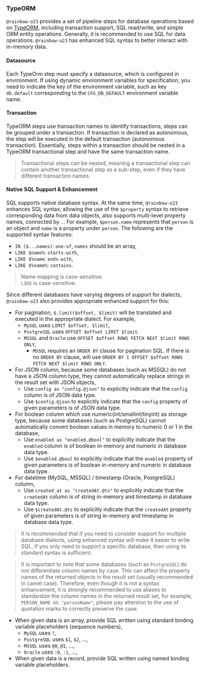 ### TypeORM

`@rainbow-o23` provides a set of pipeline steps for database operations based on [TypeORM](https://typeorm.io/), including transaction
support, SQL read/write, and simple ORM entity operations. Generally, it is recommended to use SQL for data operations. `@rainbow-o23` has
enhanced SQL syntax to better interact with in-memory data.

#### Datasource

Each TypeOrm step must specify a datasource, which is configured in environment. If using dynamic environment variables for specification,
you need to indicate the key of the environment variable, such as key `db.default` corresponding to the `CFG_DB_DEFAULT` environment
variable name.

#### Transaction

TypeORM steps use transaction names to identify transactions, steps can be grouped under a transaction. If transaction is declared as
autonomous, the step will be executed in the default transaction (autonomous transaction). Essentially, steps within a transaction should be
nested in a TypeORM transactional step and have the same transaction name.

> Transactional steps can be nested, meaning a transactional step can contain another transactional step as a sub-step, even if they have
> different transaction names.

#### Native SQL Support & Enhancement

SQL supports native database syntax. At the same time, `@rainbow-o23` enhances SQL syntax, allowing the use of the `$property` syntax to
retrieve corresponding data from data objects, also supports multi-level property names, connected by `.`. For example, `$person.name`
represents that `person` is an object and `name` is a property under `person`. The following are the supported syntax features:

- `IN ($...names)`: `one-of`, `names` should be an array,
- `LIKE $name%`: `starts-with`,
- `LIKE $%name`: `ends-with`,
- `LIKE $%name%`: `contains`.

> Name mapping is case-sensitive.  
> `LIKE` is case-sensitive.

Since different databases have varying degrees of support for dialects, `@rainbow-o23` also provides appropriate enhanced support for this:

- For pagination, `$.limit($offset, $limit)` will be translated and executed in the appropriate dialect. For example,
	- `MySQL` uses `LIMIT $offset, $limit`,
	- `PostgreSQL` uses `OFFSET $offset LIMIT $limit`.
	- `MSSQL` and `Oracle` use `OFFSET $offset ROWS FETCH NEXT $limit ROWS ONLY`,
		- `MSSQL` requires an `ORDER BY` clause for pagination SQL. If there is no `ORDER BY` clause, will
		  use `ORDER BY 1 OFFSET $offset ROWS FETCH NEXT $limit ROWS ONLY`.
- For JSON column, because some databases (such as MSSQL) do not have a JSON column type, they cannot automatically replace strings in the
  result set with JSON objects,
	- Use `config as "config.@json"` to explicitly indicate that the `config` column is of JSON data type.
	- Use `$config.@json` to explicitly indicate that the `config` property of given parameters is of JSON data type.
- For boolean column which use numeric(int/smallint/tinyint) as storage type, because some databases (such as PostgreSQL) cannot
  automatically convert boolean values in memory to numeric 0 or 1 in the database,
	- Use `enabled as "enabled.@bool"` to explicitly indicate that the `enabled` column is of boolean in-memory and numeric in database data
	  type.
	- Use `$enabled.@bool` to explicitly indicate that the `enabled` property of given parameters is of boolean in-memory and numeric in
	  database data type.
- For datetime (MySQL, MSSQL) / timestamp (Oracle, PostgreSQL) column,
	- Use `created_at as "createdAt.@ts"` to explicitly indicate that the `createdAt` column is of string in-memory and timestamp in
	  database data type.
	- Use `$createdAt.@ts` to explicitly indicate that the `createdAt` property of given parameters is of string in-memory and timestamp in
	  database data type.

> It is recommended that if you need to consider support for multiple database dialects, using enhanced syntax will make it easier to write
> SQL. If you only need to support a specific database, then using its standard syntax is sufficient.

> It is important to note that some databases (such as `PostgreSQL`) do not differentiate column names by case. This can affect the property
> names of the returned objects in the result set (usually recommended in camel case). Therefore, even though it is not a syntax
> enhancement, it is strongly recommended to use aliases to standardize the column names in the returned result set, for
> example, `PERSON_NAME AS "personName"`, please pay attention to the use of quotation marks to correctly preserve the case.

- When given data is an array, provide SQL written using standard binding variable placeholders (sequence numbers),
	- `MySQL` uses `?`,
	- `PostgreSQL` uses `$1`, `$2`, ...,
	- `MSSQL` uses `@0`, `@1`, ...,
	- `Oracle` uses `:0`, `:1`, ...,
- When given data is a record, provide SQL written using named binding variable placeholders.
